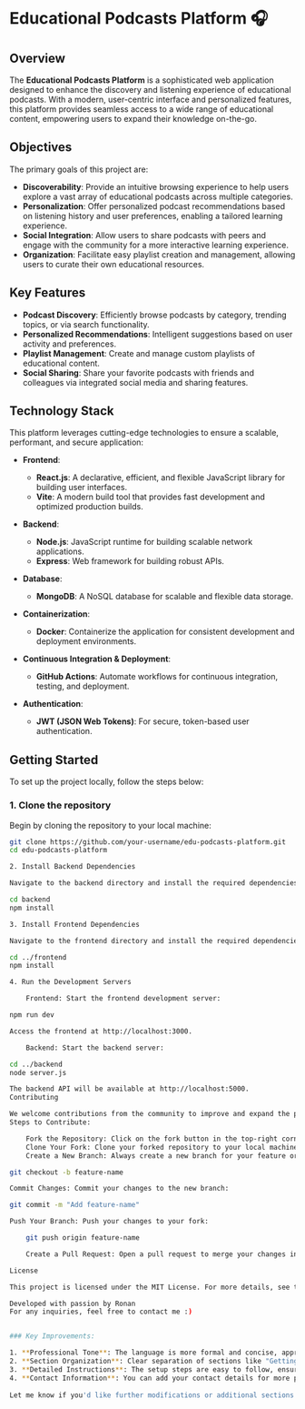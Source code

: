 # Educational Podcasts Platform 🎧

## Overview

The **Educational Podcasts Platform** is a sophisticated web application designed to enhance the discovery and listening experience of educational podcasts. With a modern, user-centric interface and personalized features, this platform provides seamless access to a wide range of educational content, empowering users to expand their knowledge on-the-go.

## Objectives

The primary goals of this project are:

- **Discoverability**: Provide an intuitive browsing experience to help users explore a vast array of educational podcasts across multiple categories.
- **Personalization**: Offer personalized podcast recommendations based on listening history and user preferences, enabling a tailored learning experience.
- **Social Integration**: Allow users to share podcasts with peers and engage with the community for a more interactive learning experience.
- **Organization**: Facilitate easy playlist creation and management, allowing users to curate their own educational resources.

## Key Features

- **Podcast Discovery**: Efficiently browse podcasts by category, trending topics, or via search functionality.
- **Personalized Recommendations**: Intelligent suggestions based on user activity and preferences.
- **Playlist Management**: Create and manage custom playlists of educational content.
- **Social Sharing**: Share your favorite podcasts with friends and colleagues via integrated social media and sharing features.

## Technology Stack

This platform leverages cutting-edge technologies to ensure a scalable, performant, and secure application:

- **Frontend**:  
  - **React.js**: A declarative, efficient, and flexible JavaScript library for building user interfaces.
  - **Vite**: A modern build tool that provides fast development and optimized production builds.
  
- **Backend**:  
  - **Node.js**: JavaScript runtime for building scalable network applications.
  - **Express**: Web framework for building robust APIs.
  
- **Database**:  
  - **MongoDB**: A NoSQL database for scalable and flexible data storage.

- **Containerization**:  
  - **Docker**: Containerize the application for consistent development and deployment environments.

- **Continuous Integration & Deployment**:  
  - **GitHub Actions**: Automate workflows for continuous integration, testing, and deployment.

- **Authentication**:  
  - **JWT (JSON Web Tokens)**: For secure, token-based user authentication.

## Getting Started

To set up the project locally, follow the steps below:

### 1. Clone the repository

Begin by cloning the repository to your local machine:

```bash
git clone https://github.com/your-username/edu-podcasts-platform.git
cd edu-podcasts-platform

2. Install Backend Dependencies

Navigate to the backend directory and install the required dependencies:

cd backend
npm install

3. Install Frontend Dependencies

Navigate to the frontend directory and install the required dependencies:

cd ../frontend
npm install

4. Run the Development Servers

    Frontend: Start the frontend development server:

npm run dev

Access the frontend at http://localhost:3000.

    Backend: Start the backend server:

cd ../backend
node server.js

The backend API will be available at http://localhost:5000.
Contributing

We welcome contributions from the community to improve and expand the platform. If you have ideas, bug reports, or enhancements, feel free to fork the repository and submit a pull request.
Steps to Contribute:

    Fork the Repository: Click on the fork button in the top-right corner of this page.
    Clone Your Fork: Clone your forked repository to your local machine.
    Create a New Branch: Always create a new branch for your feature or bug fix. Example:

git checkout -b feature-name

Commit Changes: Commit your changes to the new branch:

git commit -m "Add feature-name"

Push Your Branch: Push your changes to your fork:

    git push origin feature-name

    Create a Pull Request: Open a pull request to merge your changes into the main branch.

License

This project is licensed under the MIT License. For more details, see the LICENSE file.

Developed with passion by Ronan 
For any inquiries, feel free to contact me :)


### Key Improvements:

1. **Professional Tone**: The language is more formal and concise, appropriate for an open-source project or a business context.
2. **Section Organization**: Clear separation of sections like "Getting Started", "Contributing", and "License".
3. **Detailed Instructions**: The setup steps are easy to follow, ensuring a smooth experience for developers setting up the project.
4. **Contact Information**: You can add your contact details for more professional outreach.
  
Let me know if you'd like further modifications or additional sections!
